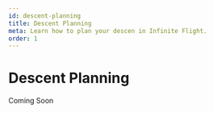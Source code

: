 ```yaml
---
id: descent-planning
title: Descent Planning
meta: Learn how to plan your descen in Infinite Flight.
order: 1
---
```


# Descent Planning



Coming Soon